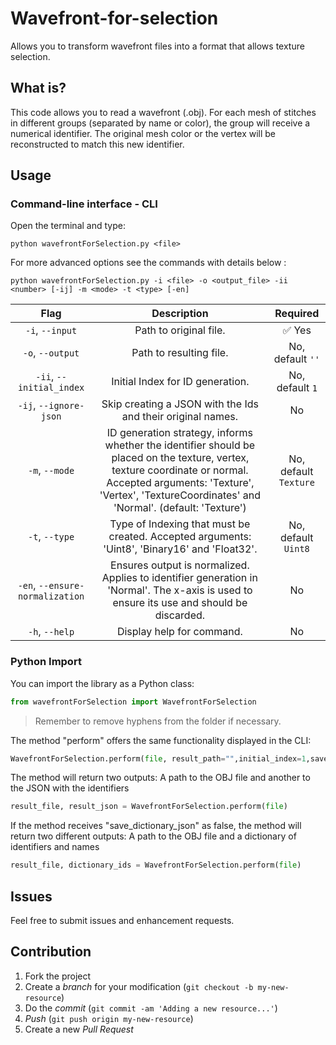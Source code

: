 # Wavefront-for-selection

Allows you to transform wavefront files into a format that allows texture selection. 

## What is?

This code allows you to read a wavefront (.obj). For each mesh of stitches in different groups (separated by name or color), the group will receive a numerical identifier. The original mesh color or the vertex will be reconstructed to match this new identifier.

## Usage

### Command-line interface - CLI

Open the terminal and type: 

```shell
python wavefrontForSelection.py <file>
```

For more advanced options see the commands with details below :

```shell
python wavefrontForSelection.py -i <file> -o <output_file> -ii <number> [-ij] -m <mode> -t <type> [-en]
```

|        Flag               |                                    Description                                    |     Required       |
|:-------------------------:|:---------------------------------------------------------------------------------:|:-------------------:|
| `-i`, `--input`           | Path to original file.                                                            | ✅ Yes              |
| `-o`, `--output`          | Path to resulting file.                                                           | No, default `''`    |
| `-ii`, `--initial_index` | Initial Index for ID generation.                                                  | No, default `1`     |
| `-ij`, `--ignore-json`    | Skip creating a JSON with the Ids and their original names.                       | No                  |
| `-m`, `--mode`            | ID generation strategy, informs whether the identifier should be placed on the texture, vertex, texture coordinate or normal. Accepted arguments: 'Texture', 'Vertex', 'TextureCoordinates' and 'Normal'. (default: 'Texture')| No, default `Texture` |
| `-t`, `--type`            | Type of Indexing that must be created. Accepted arguments: 'Uint8', 'Binary16' and 'Float32'. | No, default `Uint8` |
| `-en`, `--ensure-normalization`    | Ensures output is normalized. Applies to identifier generation in 'Normal'. The x-axis is used to ensure its use and should be discarded. | No                  |
| `-h`, `--help`            | Display help for command.                                                         | No                  |

### Python Import

You can import the library as a Python class: 

```python
from wavefrontForSelection import WavefrontForSelection
```

> Remember to remove hyphens from the folder if necessary. 

The method "perform" offers the same functionality displayed in the CLI:

```python
WavefrontForSelection.perform(file, result_path="",initial_index=1,save_dictionary_json=True, mode="Texture", type="Uint8", ensureNormalization = False)
```

The method will return two outputs: A path to the OBJ file and another to the JSON with the identifiers 

```python
result_file, result_json = WavefrontForSelection.perform(file)
```

If the method receives "save_dictionary_json" as false, the method will return two different outputs: A path to the OBJ file and a dictionary of identifiers and names

```python
result_file, dictionary_ids = WavefrontForSelection.perform(file)
```

## Issues

Feel free to submit issues and enhancement requests.

## Contribution

1. Fork the project
2. Create a _branch_ for your modification (`git checkout -b my-new-resource`)
3. Do the _commit_ (`git commit -am 'Adding a new resource...'`)
4. _Push_ (`git push origin my-new-resource`)
5. Create a new _Pull Request_ 
